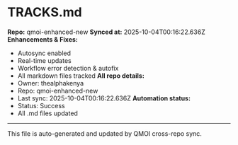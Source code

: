 # TRACKS.md

**Repo:** qmoi-enhanced-new
**Synced at:** 2025-10-04T00:16:22.636Z
**Enhancements & Fixes:**
- Autosync enabled
- Real-time updates
- Workflow error detection & autofix
- All markdown files tracked
**All repo details:**
- Owner: thealphakenya
- Repo: qmoi-enhanced-new
- Last sync: 2025-10-04T00:16:22.636Z
**Automation status:**
- Status: Success
- All .md files updated
---
This file is auto-generated and updated by QMOI cross-repo sync.

